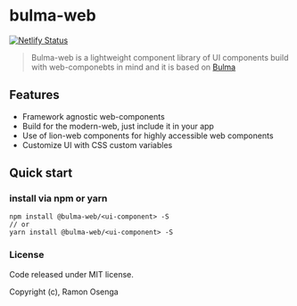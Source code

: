 # bulma-web
[![Netlify Status](https://api.netlify.com/api/v1/badges/e013fb38-9c2b-4c16-b90e-59a9b985ae70/deploy-status)](https://app.netlify.com/sites/bulma-web/deploys)

> Bulma-web is a lightweight component library of UI components build with web-componebts in mind and it is based on [Bulma](https://bulma.io)

## Features
* Framework agnostic web-components
* Build for the modern-web, just include it in your app
* Use of lion-web components for highly accessible web components
* Customize UI with CSS custom variables

## Quick start

### install via npm or yarn
```
npm install @bulma-web/<ui-component> -S
// or
yarn install @bulma-web/<ui-component> -S
```


### License
Code released under MIT license.

Copyright (c), Ramon Osenga